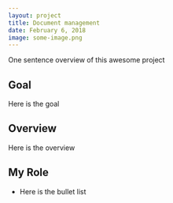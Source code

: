 ```yaml
---
layout: project
title: Document management
date: February 6, 2018
image: some-image.png
---
```

One sentence overview of this awesome project

## Goal
Here is the goal

## Overview
Here is the overview

## My Role
* Here is the bullet list